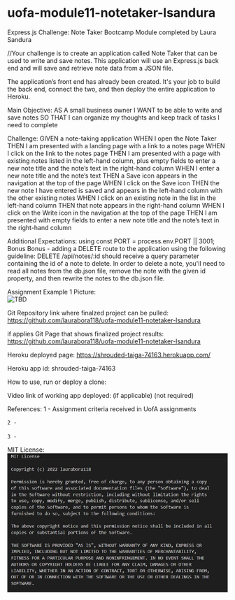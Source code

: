 # uofa-module11-notetaker-lsandura
Express.js Challenge: Note Taker Bootcamp Module completed by Laura Sandura

//Your challenge is to create an application called Note Taker that can be used to write and save notes. This application will use an Express.js back end and will save and retrieve note data from a JSON file.

The application’s front end has already been created. It's your job to build the back end, connect the two, and then deploy the entire application to Heroku.

Main Objective: 
AS A small business owner
I WANT to be able to write and save notes
SO THAT I can organize my thoughts and keep track of tasks I need to complete

Challenge: 
GIVEN a note-taking application
WHEN I open the Note Taker
THEN I am presented with a landing page with a link to a notes page
WHEN I click on the link to the notes page
THEN I am presented with a page with existing notes listed in the left-hand column, plus empty fields to enter a new note title and the note’s text in the right-hand column
WHEN I enter a new note title and the note’s text
THEN a Save icon appears in the navigation at the top of the page
WHEN I click on the Save icon
THEN the new note I have entered is saved and appears in the left-hand column with the other existing notes
WHEN I click on an existing note in the list in the left-hand column
THEN that note appears in the right-hand column
WHEN I click on the Write icon in the navigation at the top of the page
THEN I am presented with empty fields to enter a new note title and the note’s text in the right-hand column


Additional Expectations:
    using const PORT = process.env.PORT || 3001;
    Bonus Bonus - adding a DELETE route to the application using the following guideline: DELETE /api/notes/:id should receive a query parameter containing the id of a note to delete. In order to delete a note, you'll need to read all notes from the db.json file, remove the note with the given id property, and then rewrite the notes to the db.json file.

Assignment Example 1 Picture:    
    ![TBD](assets/images/website1.jpg)



Git Repository link where finalzed project can be pulled:
    https://github.com/laurabora118/uofa-module11-notetaker-lsandura  


if applies Git Page that shows finalized project results:
    https://github.com/laurabora118/uofa-module11-notetaker-lsandura


Heroku deployed page:
    https://shrouded-taiga-74163.herokuapp.com/

Heroku app id:
    shrouded-taiga-74163

How to use, run or deploy a clone:
   


Video link of working app deployed: (if applicable)
    (not required)

References:
    1 - Assignment criteria received in UofA assignments

    2 -

    3 -

MIT License: 
    ![MIT License](./Develop/public/assets/images/mit.jpg)
